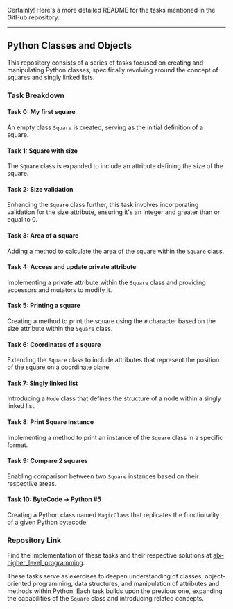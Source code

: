 Certainly! Here's a more detailed README for the tasks mentioned in the GitHub repository:

---

## Python Classes and Objects

This repository consists of a series of tasks focused on creating and manipulating Python classes, specifically revolving around the concept of squares and singly linked lists.

### Task Breakdown

#### Task 0: My first square
An empty class `Square` is created, serving as the initial definition of a square.

#### Task 1: Square with size
The `Square` class is expanded to include an attribute defining the size of the square.

#### Task 2: Size validation
Enhancing the `Square` class further, this task involves incorporating validation for the size attribute, ensuring it's an integer and greater than or equal to 0.

#### Task 3: Area of a square
Adding a method to calculate the area of the square within the `Square` class.

#### Task 4: Access and update private attribute
Implementing a private attribute within the `Square` class and providing accessors and mutators to modify it.

#### Task 5: Printing a square
Creating a method to print the square using the `#` character based on the size attribute within the `Square` class.

#### Task 6: Coordinates of a square
Extending the `Square` class to include attributes that represent the position of the square on a coordinate plane.

#### Task 7: Singly linked list
Introducing a `Node` class that defines the structure of a node within a singly linked list.

#### Task 8: Print Square instance
Implementing a method to print an instance of the `Square` class in a specific format.

#### Task 9: Compare 2 squares
Enabling comparison between two `Square` instances based on their respective areas.

#### Task 10: ByteCode -> Python #5
Creating a Python class named `MagicClass` that replicates the functionality of a given Python bytecode.

### Repository Link
Find the implementation of these tasks and their respective solutions at [alx-higher_level_programming](https://github.com/BM-Ghost/alx-higher_level_programming).

These tasks serve as exercises to deepen understanding of classes, object-oriented programming, data structures, and manipulation of attributes and methods within Python. Each task builds upon the previous one, expanding the capabilities of the `Square` class and introducing related concepts.